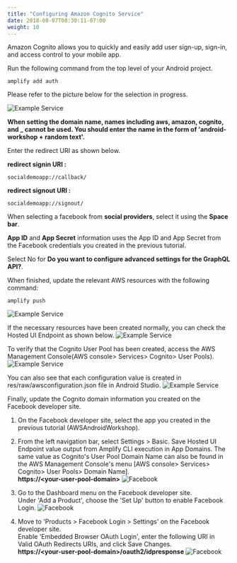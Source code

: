 ```yaml
---
title: "Configuring Amazon Cognito Service"
date: 2018-08-07T08:30:11-07:00
weight: 10
---
```


Amazon Cognito allows you to quickly and easily add user sign-up, sign-in, and access control to your mobile app.

Run the following command from the top level of your Android project.

```shell
amplify add auth
```

Please refer to the picture below for the selection in progress.

![Example Service](/images/amplify-auth-config.png)

**When setting the domain name, names including aws, amazon, cognito, and _ cannot be used. You should enter the name in the form of 'android-workshop + random text'.**

Enter the redirect URI as shown below.

**redirect signin URI :**

```shell
socialdemoapp://callback/
```

**redirect signout URI :**

```shell
socialdemoapp://signout/
```



When selecting a facebook from **social providers**, select it using the **Space bar**.

**App ID** and **App Secret** information uses the App ID and App Secret from the Facebook credentials you created in the previous tutorial.

Select No for **Do you want to configure advanced settings for the GraphQL API?**.


When finished, update the relevant AWS resources with the following command:

```shell
amplify push
```

![Example Service](/images/amplify-auth-push.png)



If the necessary resources have been created normally, you can check the Hosted UI Endpoint as shown below.
![Example Service](/images/amplify-auth-cli-result.png)


To verify that the Cognito User Pool has been created, access the AWS Management Console(AWS console> Services> Cognito> User Pools).
![Example Service](/images/auth-cognito-userpool.png)

You can also see that each configuration value is created in res/raw/awsconfiguration.json file in Android Studio.
![Example Service](/images/auth-android-config.png)


Finally, update the Cognito domain information you created on the Facebook developer site.

1. On the Facebook developer site, select the app you created in the previous tutorial (AWSAndroidWorkshop).

2. From the left navigation bar, select Settings > Basic. Save Hosted UI Endpoint value output from Amplify CLI execution in App Domains. The same value as Cognito's User Pool Domain Name can also be found in the AWS Management Console's menu [AWS console> Services> Cognito> User Pools> Domain Name]. <br>
**https://&lt;your-user-pool-domain&gt;**
![Facebook](/images/facebook-app-domain.png)

3. Go to the Dashboard menu on the Facebook developer site. <br>
Under 'Add a Product', choose the 'Set Up' button to enable Facebook Login. 
![Facebook](/images/facebook-add-product.png)

4. Move to 'Products > Facebook Login > Settings' on the Facebook developer site. <br>
Enable 'Embedded Browser OAuth Login', enter the following URI in Valid OAuth Redirects URIs, and click Save Changes.<br>
**https://&lt;your-user-pool-domain&gt;/oauth2/idpresponse**
![Facebook](/images/facebook-oauth-redirect.png)


